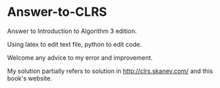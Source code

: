 # Answer-to-CLRS
Answer to Introduction to Algorithm 3 edition.

Using latex to edit text file, python to edit code.


Welcome any advice to my error and improvement.


My solution partially refers to solution in http://clrs.skanev.com/ and this book's website.
